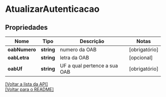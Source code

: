 # AtualizarAutenticacao

## Propriedades
Nome | Tipo | Descrição | Notas
------------ | ------------- | ------------- | -------------
**oabNumero** | **string** | numero da OAB | [obrigatório] 
**oabLetra** | **string** | letra da OAB | [opcional] 
**oabUf** | **string** | UF a qual pertence a sua OAB | [obrigatório] 

[[Voltar a lista da API]](../../../README.md#Documentação-para-os-Endpoints-da-API)    
[[Voltar para o README]](../../../README.md#Intima.ai---SDK-PHP)
